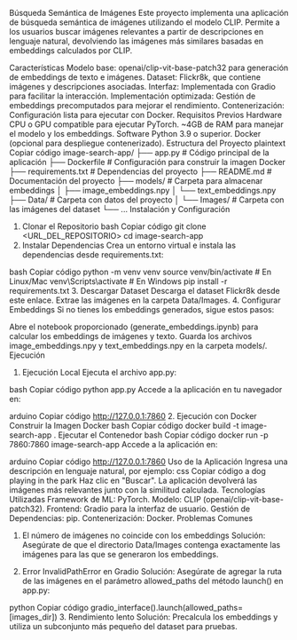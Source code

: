 Búsqueda Semántica de Imágenes
Este proyecto implementa una aplicación de búsqueda semántica de imágenes utilizando el modelo CLIP. Permite a los usuarios buscar imágenes relevantes a partir de descripciones en lenguaje natural, devolviendo las imágenes más similares basadas en embeddings calculados por CLIP.

Características
Modelo base: openai/clip-vit-base-patch32 para generación de embeddings de texto e imágenes.
Dataset: Flickr8k, que contiene imágenes y descripciones asociadas.
Interfaz: Implementada con Gradio para facilitar la interacción.
Implementación optimizada: Gestión de embeddings precomputados para mejorar el rendimiento.
Contenerización: Configuración lista para ejecutar con Docker.
Requisitos Previos
Hardware
CPU o GPU compatible para ejecutar PyTorch.
~4GB de RAM para manejar el modelo y los embeddings.
Software
Python 3.9 o superior.
Docker (opcional para despliegue contenerizado).
Estructura del Proyecto
plaintext
Copiar código
image-search-app/
├── app.py                 # Código principal de la aplicación
├── Dockerfile             # Configuración para construir la imagen Docker
├── requirements.txt       # Dependencias del proyecto
├── README.md              # Documentación del proyecto
├── models/                # Carpeta para almacenar embeddings
│   ├── image_embeddings.npy
│   └── text_embeddings.npy
├── Data/                  # Carpeta con datos del proyecto
│   └── Images/            # Carpeta con las imágenes del dataset
└── ...
Instalación y Configuración
1. Clonar el Repositorio
bash
Copiar código
git clone <URL_DEL_REPOSITORIO>
cd image-search-app
2. Instalar Dependencias
Crea un entorno virtual e instala las dependencias desde requirements.txt:

bash
Copiar código
python -m venv venv
source venv/bin/activate  # En Linux/Mac
venv\Scripts\activate     # En Windows
pip install -r requirements.txt
3. Descargar Dataset
Descarga el dataset Flickr8k desde este enlace.
Extrae las imágenes en la carpeta Data/Images.
4. Configurar Embeddings
Si no tienes los embeddings generados, sigue estos pasos:

Abre el notebook proporcionado (generate_embeddings.ipynb) para calcular los embeddings de imágenes y texto.
Guarda los archivos image_embeddings.npy y text_embeddings.npy en la carpeta models/.
Ejecución
1. Ejecución Local
Ejecuta el archivo app.py:

bash
Copiar código
python app.py
Accede a la aplicación en tu navegador en:

arduino
Copiar código
http://127.0.0.1:7860
2. Ejecución con Docker
Construir la Imagen Docker
bash
Copiar código
docker build -t image-search-app .
Ejecutar el Contenedor
bash
Copiar código
docker run -p 7860:7860 image-search-app
Accede a la aplicación en:

arduino
Copiar código
http://127.0.0.1:7860
Uso de la Aplicación
Ingresa una descripción en lenguaje natural, por ejemplo:
css
Copiar código
a dog playing in the park
Haz clic en "Buscar".
La aplicación devolverá las imágenes más relevantes junto con la similitud calculada.
Tecnologías Utilizadas
Framework de ML: PyTorch.
Modelo: CLIP (openai/clip-vit-base-patch32).
Frontend: Gradio para la interfaz de usuario.
Gestión de Dependencias: pip.
Contenerización: Docker.
Problemas Comunes
1. El número de imágenes no coincide con los embeddings
Solución: Asegúrate de que el directorio Data/Images contenga exactamente las imágenes para las que se generaron los embeddings.

2. Error InvalidPathError en Gradio
Solución: Asegúrate de agregar la ruta de las imágenes en el parámetro allowed_paths del método launch() en app.py:

python
Copiar código
gradio_interface().launch(allowed_paths=[images_dir])
3. Rendimiento lento
Solución: Precalcula los embeddings y utiliza un subconjunto más pequeño del dataset para pruebas.

